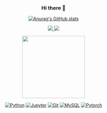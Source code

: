 <h3 align="center"> Hi there 👋 </h3>
<div align="center">

[![Anurag's GitHub stats](https://github-readme-stats.vercel.app/api?username=cmougan&theme=dark&show_icons=true)](https://github.com/anuraghazra/github-readme-stats)
  
</div>

<p align="center">
  <a href="https://www.linkedin.com/in/carlosmougan/">
    <img
      src="https://img.shields.io/badge/LinkedIn-0A66C2?style=for-the-badge&logo=LinkedIn&logoColor=white"
    />
  </a>
  <a href="https://github.com/cmougan">
    <img
      src="https://img.shields.io/badge/GitHub-181717?style=for-the-badge&logo=GitHub&logoColor=white"
    />
  </a>
</p>
<div align='center'>
  <img height=200 src='https://media.giphy.com/media/3ornk57KwDXf81rjWM/giphy.gif' />
</div>

<div align="center">
  
[![Python](https://www.vectorlogo.zone/logos/python/python-icon.svg)](https://www.python.org)
[![Jupyter](https://www.vectorlogo.zone/logos/jupyter/jupyter-icon.svg)](https://jupyter.org/)
[![Git](https://www.vectorlogo.zone/logos/git-scm/git-scm-icon.svg)](https://git-scm.com)
[![MySQL](https://www.vectorlogo.zone/logos/mysql/mysql-icon.svg)](https://www.mysql.com)
[![Pytorch](https://www.vectorlogo.zone/logos/pytorch/pytorch-icon.svg)](https://pytorch.org/)

</div>


<!--
**cmougan/cmougan** is a ✨ _special_ ✨ repository because its `README.md` (this file) appears on your GitHub profile.

Here are some ideas to get you started:

- 🔭 I’m currently working on ...
- 🌱 I’m currently learning ...
- 👯 I’m looking to collaborate on ...
- 🤔 I’m looking for help with ...
- 💬 Ask me about ...
- 📫 How to reach me: ...
- 😄 Pronouns: ...
- ⚡ Fun fact: ...
-->
